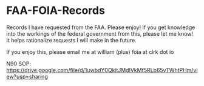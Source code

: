 # FAA-FOIA-Records

Records I have requested from the FAA. Please enjoy! If you get knowledge into the workings of the federal government from this, please let me know! It helps rationalize requests I will make in the future.

If you enjoy this, please email me at william (plus) foia at   clrk    dot io

N90 SOP: https://drive.google.com/file/d/1uwbdY0QkitJMdIVkMf5RLb65vTWhtPHm/view?usp=sharing
